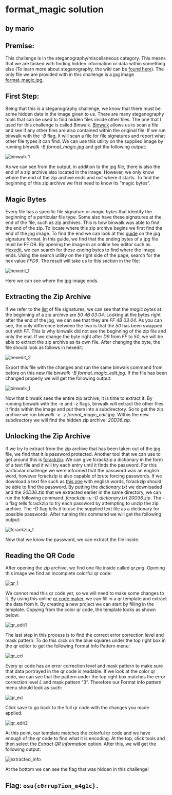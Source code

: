 # format_magic solution

## by mario

## Premise:
This challenge is in the steganography/miscellaneous category. This means that we are tasked with finding hidden information or data within something else (To learn more about  steganography, the wiki can be [found here](https://en.wikipedia.org/wiki/Steganography)). The only file we are provided with in this challenge is a jpg image [format_magic.jpg.](http://chal.ctf-league.osusec.org/format_magic.jpg)

## First Step:
Being that this is a steganography challenge, we know that there must be some hidden data in the image given to us. There are many steganography tools that can be used to find hidden files inside other files. The one that I used for this challenge is called Binwalk. [Binwalk](https://www.kali.org/tools/binwalk/) allows us to scan a file and see if any other files are also contained within the original file. If we run binwalk with the *-B* flag, it will scan a file for file signatures and report what other file types it can find. We can use this utility on the supplied image by running *binwalk -B format_magic.jpg* and get the following output:

![binwalk 1](format_magic_images/binwalk_1.png)

As we can see from the output, in addition to the jpg file, there is also the end of a zip archive also located in the image. However, we only know where the end of the zip archive ends and not where it starts. To find the beginning of this zip archive we first need to know its “magic bytes”.

## Magic Bytes
Every file has a specific file signature or *magic bytes* that identify the beginning of a particular file type. Some also have these signatures at the end of the file, such as zip archives. This is how binwalk was able to find the end of the zip. To locate where this zip archive begins we first find the end of the jpg image. To find the end we can look at this [guide](http://www.file-recovery.com/jpg-signature-format.htm) on the jpg signature format. In this guide, we find that the ending bytes of a jpg file must be FF D9. By opening the image in an online hex editor such as [Hexedit](https://hexed.it/), we can search for these ending bytes to find where the image ends. Using the search utility on the right side of the page, search for the hex value *FFD9*. The result will take us to this section in the file:

![hexedit_1](format_magic_images/hexedit_1.png)

Here we can see where the jpg image ends. 

## Extracting the Zip Archive
If we refer to the [list](https://en.wikipedia.org/wiki/List_of_file_signatures) of file signatures, we can see that the *magic bytes* at the beginning of a zip archive are *50 4B 03 04*. Looking at the bytes right after the end of the jpg, we can see that they are *FF 4B 03 04.* As you can see, the only difference between the two is that the *50* has been swapped out with *FF*. This is why binwalk did not see the beginning of the zip file and only the end. If we change the byte right after *D9* from *FF* to *50*, we will be able to extract the zip archive as its own file. After changing the byte, the file should look as follows in hexedit:

![hexedit_2](format_magic_images/hexedit_2.png)

Export this file with the changes and run the same binwalk command from before on this new file *binwalk -B format_magic_edit.jpg*. If the file has been changed properly we will get the following output:

![binwalk_1](format_magic_images/binwalk_2.png)

Now that binwalk sees the entire zip archive, it is time to extract it. By running binwalk with the -e and -z flags, binwalk will extract the other files it finds within the image and put them into a subdirectory. So to get the zip archive we run  *binwalk -e -z format_magic_edit.jpg*. Within the new subdirectory we will find the hidden zip archive: *20D36.zip*. 

## Unlocking the Zip Archive
If we try to extract from the zip archive that has been taken out of the jpg file, we find that it is password protected. Another tool that we can use to get around this is [fcrackzip](https://www.kali.org/tools/fcrackzip/). We can give fcrackzip a dictionary in the form of a text file and it will try each entry until it finds the password. For this particular challenge we were informed that the password was an english word, however fcrackzip is also capable of brute forcing passwords. If we download a text file such as [this one](http://www.math.sjsu.edu/~foster/dictionary.txt) with english words, fcrackzip should be able to find the password. By putting the *dictionary.txt* we downloaded and the *20D36.zip* that we extracted earlier in the same directory, we can run the following command: *fcrackzip -u -D dictionary.txt 20D36.zip*. The *-u* flag tells fcrackzip to try each password by attempting to unzip the zip archive. The *-D* flag tells it to use the supplied text file as a dictionary for possible passwords. After running this command we will get the following output: 

![fcrackzip_1](format_magic_images/fcrackzip_1.png)

Now that we know the password, we can extract the file inside.

## Reading the QR Code
After opening the zip archive, we find one file inside called *qr.png*. Opening this image we find an incomplete colorful qr code:

![qr_1](format_magic_images/qr_1.png)

We cannot read this qr code yet, so we will need to make some changes to it. By using this online [qr code maker](https://merricx.github.io/qrazybox/), we can fill in a qr template and extract the data from it. By creating a new project we can start by filling in the template. Copying from the color qr code, the template looks as shown below:

![qr_edit1](format_magic_images/qr_edit1.png)

The last step in this process is to find the correct error correction level and mask pattern. To do this click on the blue squares under the top right box in the qr editor to get the following Format Info Pattern menu:

![qr_ecl](format_magic_images/qr_ecl.png)

Every qr code has an error correction level and mask pattern to make sure that data portrayed in the qr code is readable. If we look at the color qr code, we can see that the pattern under the top right box matches the error correction level *L* and mask pattern “3”. Therefore our Format info pattern menu should look as such:

![qr_ecl](format_magic_images/qr_ecl.png)

Click save to go back to the full qr code with the changes you made applied. 

![qr_edit2](format_magic_images/qr_edit2.png)

At this point, our template matches the colorful qr code and we have enough of the qr code to find what it is encoding.  At the top, click tools and then select the *Extract QR Information* option.  After this, we will get the following output:

![extracted_info](format_magic_images/extracted_info.png)

At the bottom we can see the flag that was hidden in this challenge! 

## Flag: `osu{c0rrup7ion_m4g1c}.`

















